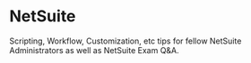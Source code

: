 NetSuite
========

Scripting, Workflow, Customization, etc tips for fellow NetSuite Administrators as well as NetSuite Exam Q&amp;A.
